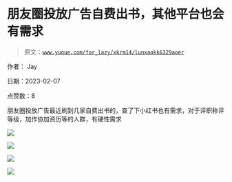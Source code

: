 # 朋友圈投放广告自费出书，其他平台也会有需求

> 原文：[`www.yuque.com/for_lazy/xkrm14/lunxaokk6329aoer`](https://www.yuque.com/for_lazy/xkrm14/lunxaokk6329aoer)

作者： Jay

日期：2023-02-07

点赞数：8

朋友圈投放广告最近刷到几家自费出书的，查了下小红书也有需求，对于评职称评等级，加作协加资历等的人群，有硬性需求

![](img/7160e17e135746b45697f904571c8b37.png)  

![](img/d9e08a7e93a2189a19f0d5c58e1e93d3.png)  

![](img/2845b467b5f23035081732b190f537a1.png)  

![](img/d2100bdff104fa54f6b3434b3497fcd6.png)  



